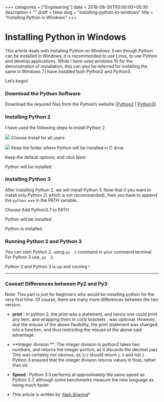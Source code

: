 +++
categories = ["Engineering"]
date = 2018-08-30T00:00:00+05:30
description = ""
draft = false
slug = "installing-python-in-windows"
title = "Installing Python in Windows"
+++

# Installing Python in Windows

This article deals with installing Python on Windows. Even though Python can be
installed in Windows, it is recommended to use Linux, to use Python and develop
applications. While I have used windows 10 for the demonstration of
installation, this can also be referred for installing the same in Windows 7.I
have installed both Python2 and Python3.

Let’s begin!

### Download the Python Software

Download the required files from the Python’s website
[[Python2](https://www.python.org/ftp/python/2.7.15/python-2.7.15.msi) |
[Python3](https://www.python.org/downloads/release/python-370/)].

### Installing Python 2

I have used the following steps to install Python 2

![](https://cdn-images-1.medium.com/max/800/1*UOiYWaNMJTgLIlIayw-OJQ.jpeg)
<span class="figcaption_hack">Choose Install for all users</span>

![](https://cdn-images-1.medium.com/max/800/1*en8i8Wf80eINFhv5n6Q1EQ.jpeg)
<span class="figcaption_hack">Keep the folder where Python will be installed in C drive</span>

<span class="figcaption_hack">Keep the default options, and click Next</span>

<span class="figcaption_hack">Python will be installed</span>

### Installing Python 3

After installing Python 2, we will install Python 3. Note that if you want to
install only Python 2( which is not recommended), then you have to append the
`python.exe` in the PATH variable.

<span class="figcaption_hack">Choose Add Python3.7 to PATH</span>

<span class="figcaption_hack">Python will be installed</span>

<span class="figcaption_hack">Python is installed.</span>

### Running Python 2 and Python 3

You can start Python 2, using `py -2` command in your command terminal. For
Python 3 use, `py -3`.

<span class="figcaption_hack">Python 2 and Python 3 is up and running !</span>

*****

### Caveat! Differences between Py2 and Py3

Note: This part is just for beginners who would be installing python for the
very first time. Of course, there are many more differences between the two
version.

* **print** : In python 2, the print was a statement, and hence one could print
any item, and wrapping them in curly brackets , was optional. However, due the
misuse of the above flexibility, the print statement was changed into a
function, and thus restricting the misuse of the above said advantage.
* **Integer division **: The integer division in python2 takes two numbers, and
returns the integer portion, as it discards the decimal part. This was certainly
not obvious, as `3/2` should return `1.5` and not `1`. Python 3 ensured that the
integer division returns values in float, rather than int.
* **Speed** : Python 3.3 performs at approximately the same speed as Python 2.7,
although some benchmarks measure the new language as being much faster.

* This article is written by [Yash Sharma](https://github.com/yashrsharma44)*
